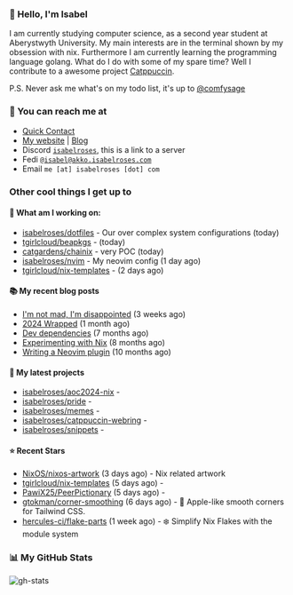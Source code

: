 ### 👋 Hello, I'm Isabel

I am currently studying computer science, as a second year student at Aberystwyth University. My main interests are in the terminal shown by my obsession with nix. Furthermore I am currently learning the programming language golang.
What do I do with some of my spare time? Well I contribute to a awesome project [Catppuccin](https://github.com/catppuccin/catppuccin).

P.S. Never ask me what's on my todo list, it's up to [@comfysage](https://github.com/comfysage)

### 📧 You can reach me at

* [Quick Contact](https://isabel.contact)
* [My website](https://isabelroses.com) | [Blog](https://isabelroses.com/blog)
* Discord [`isabelroses`](https://discord.gg/8RVhHeJH3x), this is a link to a server
* Fedi [`@isabel@akko.isabelroses.com`](https://akko.isabelroses.com/isabel)
* Email `me [at] isabelroses [dot] com`

### Other cool things I get up to

#### 👷 What am I working on:


- [isabelroses/dotfiles](https://github.com/isabelroses/dotfiles) - Our over complex system configurations  (today)
- [tgirlcloud/beapkgs](https://github.com/tgirlcloud/beapkgs) -  (today)
- [catgardens/chainix](https://github.com/catgardens/chainix) - very POC (today)
- [isabelroses/nvim](https://github.com/isabelroses/nvim) - My neovim config (1 day ago)
- [tgirlcloud/nix-templates](https://github.com/tgirlcloud/nix-templates) -  (2 days ago)

#### 📚 My recent blog posts

- [I&#39;m not mad, I&#39;m disappointed](https://isabelroses.com/blog/im-not-mad-im-disappointed-10) (3 weeks ago)
- [2024 Wrapped](https://isabelroses.com/blog/2024-wrapped-9) (1 month ago)
- [Dev dependencies](https://isabelroses.com/blog/nix-shells-8) (7 months ago)
- [Experimenting with Nix](https://isabelroses.com/blog/experimenting-with-nix-7) (8 months ago)
- [Writing a Neovim plugin](https://isabelroses.com/blog/writing-a-neovim-plugin-6) (10 months ago)

#### 🌱 My latest projects

- [isabelroses/aoc2024-nix](https://github.com/isabelroses/aoc2024-nix) - 
- [isabelroses/pride](https://github.com/isabelroses/pride) - 
- [isabelroses/memes](https://github.com/isabelroses/memes) - 
- [isabelroses/catppuccin-webring](https://github.com/isabelroses/catppuccin-webring) - 
- [isabelroses/snippets](https://github.com/isabelroses/snippets) - 

#### ⭐ Recent Stars

- [NixOS/nixos-artwork](https://github.com/NixOS/nixos-artwork) (3 days ago) - Nix related artwork
- [tgirlcloud/nix-templates](https://github.com/tgirlcloud/nix-templates) (5 days ago) - 
- [PawiX25/PeerPictionary](https://github.com/PawiX25/PeerPictionary) (5 days ago) - 
- [gtokman/corner-smoothing](https://github.com/gtokman/corner-smoothing) (6 days ago) -  Apple-like smooth corners for Tailwind CSS.
- [hercules-ci/flake-parts](https://github.com/hercules-ci/flake-parts) (1 week ago) - ❄️ Simplify Nix Flakes with the module system


### 📊 My GitHub Stats

![gh-stats](https://github-readme-stats-one-bice.vercel.app/api?username=isabelroses&include_all_commits=true&show_icons=true&bg_color=1e1e2e&text_color=cdd6f4&icon_color=cba6f7&title_color=94e2d5&border_color=313244&role=OWNER,ORGANIZATION_MEMBER)



